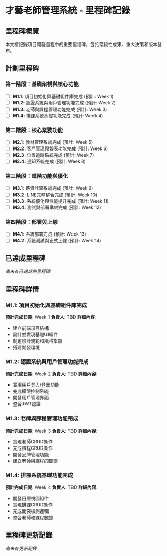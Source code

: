# 才藝老師管理系統 - 里程碑記錄

## 里程碑概覽

本文檔記錄項目開發過程中的重要里程碑，包括階段性成果、重大決策和版本發布。

## 計劃里程碑

### 第一階段：基礎架構與核心功能
- [ ] **M1.1**: 項目初始化與基礎組件庫完成 (預計: Week 1)
- [ ] **M1.2**: 認證系統與用戶管理功能完成 (預計: Week 2)
- [ ] **M1.3**: 老師與課程管理功能完成 (預計: Week 3)
- [ ] **M1.4**: 排課系統基礎功能完成 (預計: Week 4)

### 第二階段：核心業務功能
- [ ] **M2.1**: 教材管理系統完成 (預計: Week 5)
- [ ] **M2.2**: 客戶管理與報表功能完成 (預計: Week 6)
- [ ] **M2.3**: 位置追蹤系統完成 (預計: Week 7)
- [ ] **M2.4**: 通知系統完成 (預計: Week 8)

### 第三階段：進階功能與優化
- [ ] **M3.1**: 薪資計算系統完成 (預計: Week 9)
- [ ] **M3.2**: LINE完整整合完成 (預計: Week 10)
- [ ] **M3.3**: 系統優化與性能提升完成 (預計: Week 11)
- [ ] **M3.4**: 測試與部署準備完成 (預計: Week 12)

### 第四階段：部署與上線
- [ ] **M4.1**: 系統部署完成 (預計: Week 13)
- [ ] **M4.2**: 系統測試與正式上線 (預計: Week 14)

## 已達成里程碑

*尚未有已達成的里程碑*

## 里程碑詳情

### M1.1: 項目初始化與基礎組件庫完成
**預計完成日期**: Week 1
**負責人**: TBD
**詳細內容**:
- 建立前端項目結構
- 設計並實現基礎UI組件
- 制定設計規範和風格指南
- 搭建開發環境

### M1.2: 認證系統與用戶管理功能完成
**預計完成日期**: Week 2
**負責人**: TBD
**詳細內容**:
- 實現用戶登入/登出功能
- 完成權限控制系統
- 開發用戶管理界面
- 整合JWT認證

### M1.3: 老師與課程管理功能完成
**預計完成日期**: Week 3
**負責人**: TBD
**詳細內容**:
- 實現老師CRUD操作
- 完成課程CRUD操作
- 開發品牌管理功能
- 建立老師與課程的關聯

### M1.4: 排課系統基礎功能完成
**預計完成日期**: Week 4
**負責人**: TBD
**詳細內容**:
- 開發日曆視圖組件
- 實現排課CRUD操作
- 完成衝突檢測邏輯
- 整合老師和課程數據

## 里程碑更新記錄

*尚未有更新記錄* 